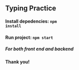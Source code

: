 ## Typing Practice

#### Install depedencies: <code>npm install</code>

#### Run project: <code>npm start</code>

##### For both front end and backend

#### Thank you!
